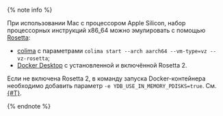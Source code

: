 {% note info %}

При использовании Mac с процессором Apple Silicon, набор процессорных инструкций x86_64 можно эмулировать с помощью [Rosetta](https://support.apple.com/en-us/102527):

- [colima](https://github.com/abiosoft/colima) c параметрами `colima start --arch aarch64 --vm-type=vz --vz-rosetta`;
- [Docker Desktop](https://docs.docker.com/desktop/setup/install/mac-install/) с установленной и включённой Rosetta 2.

Если не включена Rosetta 2, в команду запуска Docker-контейнера необходимо добавить параметр `-e YDB_USE_IN_MEMORY_PDISKS=true`. См. [{#T}](../configuration.md).

{% endnote %}
